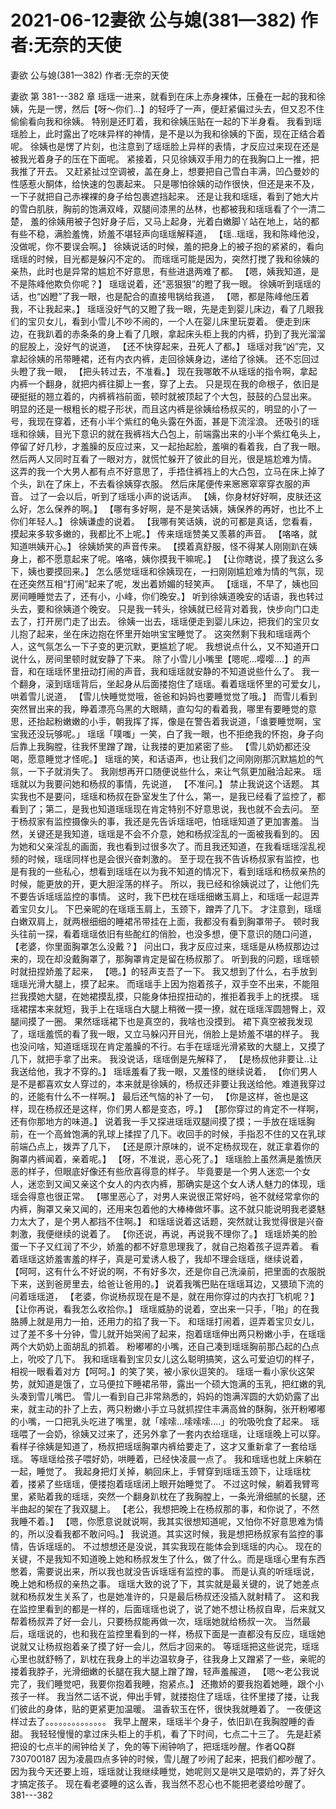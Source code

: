 # 2021-06-12妻欲 公与媳(381—382) 作者:无奈的天使



妻欲 公与媳(381—382) 作者:无奈的天使



妻欲 第 381---382 章
瑶瑶一进来，就看到在床上赤身裸体，压叠在一起的我和徐姨，先是一愣，然后【呀～你们...】的轻呼了一声，便赶紧偏过头去，但又忍不住偷偷看向我和徐姨。 特别是还盯着，我和徐姨压贴在一起的下半身看。  我看到瑶瑶脸上，此时露出了吃味异样的神情，是不是以为我和徐姨的下面，现在正结合着呢。
徐姨也是愣了片刻，也注意到了瑶瑶脸上异样的表情，才反应过来现在还是被我光着身子的压在下面呢。 紧接着，只见徐姨双手用力的在我胸口上一推，把我推了开去。 又赶紧扯过空调被，盖在身上，想要把自己雪白丰满，凹凸曼妙的性感惹火酮体，给快速的包裹起来。 只是哪怕徐姨的动作很快，但还是来不及，一下子就把自己赤裸裸的身子给包裹遮挡起来。 还是让我和瑶瑶，看到了她大片的雪白肌肤，胸前的饱满双峰，双腿间漆黑的丛林，也都被我和瑶瑶看了个一清二楚， 羞的徐姨用被子包好身子后，又马上起身，光着白嫩脚丫站在地上，站的都有些不稳，满脸羞愧，娇羞不堪轻声向瑶瑶解释道， 【瑶..瑶瑶，我和陈峰他没，没做呢，你不要误会啊。】 徐姨说话的时候，羞的把身上的被子抱的紧紧的，看向瑶瑶的时候，目光都是躲闪不定的。
而瑶瑶可能是因为，突然打搅了我和徐姨的亲热，此时也是异常的尴尬不好意思，有些进退两难了都。 【嗯，姨我知道，是不是陈峰他欺负你呢？】 瑶瑶说着，还“恶狠狠”的瞪了我一眼。
徐姨听到瑶瑶的话，也“凶瞪”了我一眼，也是配合的直接甩锅给我道， 【嗯，都是陈峰他压着我，不让我起来。】
瑶瑶没好气的又瞪了我一眼，先是走到婴儿床边，看了几眼我们的宝贝女儿，看到小雪儿不吵不闹的，一个人在婴儿床里玩耍着。 便走到床边，在我趴着的赤条条的身上看了几眼，拿起床头柜上我的内裤，扔到了我光溜溜的屁股上，没好气的说道， 【还不快穿起来，丑死人了都。】 瑶瑶对我“凶”完，又拿起徐姨的吊带睡裙，还有内衣内裤，走回徐姨身边，递给了徐姨。 还不忘回过头瞪了我一眼， 【把头转过去，不准看。】
现在我哪敢不从瑶瑶的指令啊，拿起内裤一个翻身，就把内裤往脚上一套，穿了上去。 只是现在我的命根子，依旧是硬挺挺的翘立着的，内裤裤裆前面，顿时就被顶起了个大包，鼓鼓的凸显出来。 明显的还是一根粗长的棍子形状，而且这内裤是徐姨给杨叔买的，明显的小了一号，我现在穿着，还有小半个紫红的龟头露在外面，甚是下流淫浪。
还吸引的瑶瑶和徐姨，目光下意识的就在我裤裆大凸包上，前端露出来的小半个紫红龟头上，停留了好几秒，才羞臊的反应过来，又一起抬起脸，羞嗔的看着我，白了我一眼。 然后两人又同时互看了一眼对方，就慌忙躲开了彼此的目光，很是尴尬难为情。
这弄的我一个大男人都有点不好意思了，手捂住裤裆上的大凸包，立马在床上掉了个头，趴在了床上，不去看徐姨穿衣服。
然后床尾便传来窸窸窣窣穿衣服的声音。 过了一会以后，听到了瑶瑶小声的说话声。 【姨，你身材好好啊，皮肤还这么好，怎么保养的啊。】
【哪有多好啊，是不是笑话姨，姨保养的再好，也比不上你们年轻人。】 徐姨谦虚的说着。  【我哪有笑话姨，说的可都是真话，您看看，摸起来多软多嫩的，我都比不上呢。】 传来瑶瑶赞美又羡慕的声音。
【咯咯，就知道哄姨开心。】 徐姨娇笑的声音传来。
【摸着真舒服，怪不得某人刚刚趴在姨身上，都不愿意起来了呢。咯咯，姨你摸我干嘛呢。】  【让你瞎说，摸了我这么多下，姨也要摸回来。】
怎么感觉瑶瑶和徐姨现在，一扫刚刚尴尬难为情的气氛，现在还突然互相“打闹”起来了呢，发出着娇媚的轻笑声。
【瑶瑶，不早了，姨也回房间睡睡觉去了，还有小，小峰，你们晚安。】 听到徐姨道晚安的话语，我也转过头去，要和徐姨道个晚安。 只是我一转头，徐姨就已经背对着我，快步向门口走去了，打开房门走了出去。
徐姨一出去，瑶瑶便走到婴儿床边，把我们的宝贝女儿抱了起来，坐在床边抱在怀里开始哄宝宝睡觉了。
这突然剩下我和瑶瑶两个人，这气氛怎么一下子变的更沉默，更尴尬了呢。 我想说点什么，又不知道开口说什么，房间里顿时就安静了下来。 除了小雪儿小嘴里【嗯呢...嘤嘤....】的声音，和在瑶瑶怀里扭动打闹的声音，我和瑶瑶就安静的不知道说些什么了。
我一个翻身，滚到瑶瑶背后，坐起身从后面搂抱住了瑶瑶。看着瑶瑶怀里的可爱女儿，哄着雪儿说道， 【雪儿快睡觉觉哦，爸爸和妈妈也要睡觉觉了哦。】
而雪儿看到突然冒出来的我，睁着漂亮乌黑的大眼睛，直勾勾的看着我，哪里有要睡觉的意思，还抬起粉嫩嫩的小手，朝我挥了挥，像是在警告着我说道，「谁要睡觉啊，宝宝我还没玩够呢。」
瑶瑶「噗嗤」一笑，白了我一眼，也不拒绝我的怀抱，身子向后靠上我胸膛，往我怀里蹭了蹭，让我搂的更加紧密了些。 【雪儿奶奶都还没喝，愿意睡觉才怪呢。】 瑶瑶的笑，和话语声，也让我们之间刚刚那沉默尴尬的气氛，一下子就消失了。  我刚想再开口随便说些什么，来让气氛更加融洽起来。 瑶瑶就以为我要问她和杨叔的事情，先说道， 【不准问。】 禁止我说这个话题。
其实我也不是要问，瑶瑶和杨叔在卧室发生了什么，第一，是我已经看了监控了，都看到了；第二，是我也知道瑶瑶现在肯定特别不好意思说，我也就不会去问。 至于杨叔家有监控摄像头的事，我还是先告诉瑶瑶吧，怕瑶瑶知道了更加害羞。
当然，关键还是我知道，瑶瑶是不会不介意，她和杨叔淫乱的一面被我看到的。 因为她和父亲淫乱的画面，我也看到过很多次了。而且我还知道，在我看瑶瑶淫乱视频的时候，瑶瑶同样也是会很兴奋刺激的。
至于现在我不告诉杨叔家有监控，也是有我的一些私心，想看到瑶瑶在以为我不知道的情况下，看到瑶瑶和杨叔亲热的时候，能更放的开，更大胆淫荡的样子。 所以，我已经和徐姨说过了，让他们先不要告诉瑶瑶监控的事情。
这时，我下巴枕在瑶瑶细嫩玉肩上，和瑶瑶一起逗弄着宝贝女儿。 下巴亲昵的在瑶瑶玉肩上，玉颈下，蹭弄了几下。 才注意到，瑶瑶白嫩双肩上，就两根细细的睡裙吊带挂在上面，我都没有看到胸罩带子。
顿时我头往前一探，看着瑶瑶依旧有些酡红的俏脸，也没多想，便下意识的随口问道， 【老婆，你里面胸罩怎么没戴？】 问出口，我才反应过来，瑶瑶是从杨叔那边过来的，现在却没戴胸罩了，那胸罩肯定是留在杨叔那了。
听到我的问题，瑶瑶顿时就扭捏娇羞了起来， 【嗯。】的轻声支吾了一下。
我又想到了什么，右手放到瑶瑶光滑大腿上，摸了起来。
而瑶瑶手上因为抱着孩子，双手空不出来，不能阻拦我摸她大腿，在她裙摸乱摸，只能身体扭捏扭动的，推拒着我手上的抚摸。
瑶瑶裙摆本来就短，我手上在瑶瑶白大腿上稍微一摸一撩，就在瑶瑶浑圆翘臀上，双腿间摸了一圈。 果然瑶瑶裙下也是真空的，我啥也没摸到。  裙下真空被我发现了，瑶瑶羞慌的看了我一眼，又立马躲闪开目光，俏脸上是娇羞不堪的样子。
我也没问啥，知道瑶瑶现在肯定羞臊的不行。右手在瑶瑶光滑紧致的大腿上，又摸了几下，就把手拿了出来。
我没说话，瑶瑶倒是先解释了， 【是杨叔他非要让..让我送给他，我才不穿的。】 瑶瑶羞看了我一眼，又羞怪的继续说着， 【你们男人是不是都喜欢女人穿过的，本来就是徐姨的，杨叔还非要让我送给他。难道我穿过的，还能有什么不一样啊。】 最后还气恼的补了一句， 【你是这样，爸也是这样，现在杨叔还是这样，你们男人都是变态，哼。】
【那你穿过的肯定不一样啊，还有你那地方的味道。】 说着我一手又探进瑶瑶双腿间摸了摸；一手放在瑶瑶胸前，在一个高耸饱满的乳球上揉捏了几下。收回手的时候，手指忍不住的又在乳球前端凸点上，拨弄了几下， 【还是原汁原味的，说不定杨叔现在，就正拿着你的胸罩内裤闻着，亲着呢。】  【呀，不准说，恶心死了。】 瑶瑶脸上虽然满是羞愤厌恶的样子，但眼底好像还有些欣喜得意的样子。 毕竟要是一个男人迷恋一个女人，迷恋到又闻又亲这个女人的内衣内裤，那确实是这个女人诱人魅力的体现，瑶瑶会得意也很正常。
【哪里恶心了，对男人来说很正常好吗，爸不就经常拿你的内裤，胸罩又亲又闻的，还用来包着他的大棒棒做坏事。这不就只能说明我老婆魅力太大了，是个男人都挡不住啊。】 和瑶瑶说着这话题，突然就让我觉得很是兴奋刺激，我便继续的说着了。
【你还说，再说，再说我不理你了。】 瑶瑶娇美的脸蛋一下子又红润了不少，娇羞的都不好意思理我了，就自己抱着孩子逗弄着。
看着瑶瑶这娇羞害羞的样子，真是可爱诱人极了，我却不理会瑶瑶，继续说着， 【呵呵，这有什么不好说的啊，不有好多次，还是你自己洗澡前，把里面的衣服脱下来，送到爸房里去，给爸让爸用的。】 说着我嘴巴贴在瑶瑶耳边，又猥琐下流的问着瑶瑶道， 【老婆，你说杨叔现在是不是，就在用你穿过的内衣打飞机呢？】
【让你再说，看我怎么收拾你。】 瑶瑶威胁的说着，空出来一只手，「啪」的在我胳膊上就是用力一拍，还用力的掐了我一下。
和瑶瑶打闹着，逗弄着宝贝女儿，过了差不多十分钟，雪儿就开始哭闹了起来，抱着瑶瑶伸出两只粉嫩小手，在瑶瑶两个大奶奶上面胡乱的抓着。 粉嘟嘟的小嘴，还自己凑到瑶瑶胸前那凸起的凸点上，吮咬了几下。
我和瑶瑶看到宝贝女儿这么聪明搞笑，这么可爱迫切的样子，相视一眼看着对方【呵呵。】的笑了笑，被小家伙逗笑的。
瑶瑶一看小家伙这架势，就知道是饿了，立马便拉下睡裙吊带，露出一个硕大饱满的玉乳，把红嫩的乳头凑到雪儿嘴巴。
雪儿一看到自己非常熟悉的，妈妈的饱满浑圆的大奶奶露了出来，就主动的扑了上去，两只粉嫩小手立马就抓捏住丰满高耸的酥胸，张开粉嘟嘟的小嘴，一口把乳头吃进了嘴里，就「嗦嗦...嗦嗦嗦....」的吮吸吮食了起来。
瑶瑶喂了一会奶，徐姨又过来了，还另外拿了一套内衣给瑶瑶，让瑶瑶晚上可以穿。 看样子徐姨是知道了，杨叔把瑶瑶胸罩内裤给要走了，这才又重新拿了一套给瑶瑶。
等瑶瑶给孩子喂好奶，哄睡着，已经快凌晨一点了。 我和瑶瑶也就上床躺在一起，睡觉了。
我起身把灯关掉，躺回床上，手臂穿到瑶瑶玉颈下，让瑶瑶枕着，搂紧了些瑶瑶，便搂抱着瑶瑶闭上眼开始睡觉了。
不过这时候，躺着我臂弯里，紧贴着我的瑶瑶，突然一个翻身趴枕在了我胸膛上，一条光滑细腻的长腿，还半曲起的架在了我双腿上。 【老公，我想把晚上在杨叔那的事，和你说了，不然我睡不着。】
【嗯，你愿意说就说啊，我其实很想知道呢，又怕你不好意思难为情的，所以没看我都不敢问吗。】 我说道。其实这时候，我是想把杨叔家有监控的事情，告诉瑶瑶的。 不过想想还是没说，其实我现在能体会到瑶瑶的内心。 现在的关键，不是我知不知道晚上她和杨叔发生了什么，做了什么。而是瑶瑶心里有东西憋着，需要说出来，所以我也就没告诉瑶瑶有监控的事。 而是认真的听瑶瑶说，晚上她和杨叔的亲热之事。
瑶瑶大致的说了下，其实就是最关键的，说了她差点就和杨叔发生关系了，也是她准许的，只是最后杨叔还没插入就射精了。 这和我在监控里看到的都是一样的，后面瑶瑶也说了，说了她不想让杨叔自卑，后来就又帮着杨叔弄了好一会儿，只要杨叔能再做一次，瑶瑶她就给杨叔一次。 当然最后，瑶瑶说的，也和我在监控里看到的一样，杨叔下面是一直都没有反应，瑶瑶她说就又让杨叔抱着亲了摸了好一会儿，然后才回来的。
等瑶瑶把这些说完，瑶瑶心里也就舒畅了，趴枕在我身上的半边温软身子，往我身上又蹭紧了一些，亲昵的搂着我脖子，光滑细嫩的长腿在我大腿上蹭了蹭，轻声羞赧道， 【嗯～老公我说完了，我们睡觉吧，我要你抱着我睡，抱紧点。】 还撒娇的要我抱着她睡，跟个小孩子一样。
我当然二话不说，伸出手臂，就搂抱住了瑶瑶，往怀里搂了搂，让我们彼此的身体，贴的更紧更加温暖。
温香软玉在怀，很快我就睡着了。
一夜便这样过去了。。。。。。。。。。。。。。
我早上醒来，瑶瑶半个身子，依旧趴在我胸膛睡的香甜。 我轻轻慢慢的拿过床头柜上的手机，看了下时间，七点二十三了。 先是赶紧把设的七点半的闹钟给关了，免的等下闹钟响了，把瑶瑶吵醒。作者QQ群730700187
因为凌晨四点多钟的时候，雪儿醒了吵闹了起来，把我们都吵醒了。 因为我今天还要上班，瑶瑶就让我继续睡觉，她呢则又是哄又是喂奶的，弄了好久才搞定孩子。 现在看老婆睡的这么香，我当然不忍心也不能把老婆给吵醒了。 381---382


